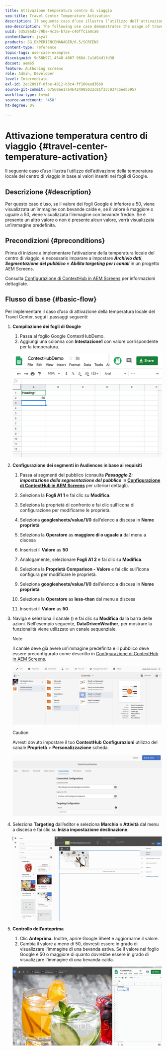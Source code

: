 ```yaml
---
title: Attivazione temperatura centro di viaggio
seo-title: Travel Center Temperature Activation
description: Il seguente caso d’uso illustra l’utilizzo dell’attivazione della temperatura locale del centro di viaggio in base ai valori inseriti nei fogli di Google.
seo-description: The following use case demonstrates the usage of travel center local temperature activation based on the values populated in Google Sheets.
uuid: b35286d2-79be-4c36-b72e-c40ffc1a0ca0
contentOwner: jsyal
products: SG_EXPERIENCEMANAGER/6.5/SCREENS
content-type: reference
topic-tags: use-case-examples
discoiquuid: 9d58b971-4540-4007-968d-2a1d94d1fd38
docset: aem65
feature: Authoring Screens
role: Admin, Developer
level: Intermediate
exl-id: 2ec2891f-0fbe-4812-b3c4-ff160ead36b8
source-git-commit: 67560ae17646424985032c81f33c937c6eeb5957
workflow-type: tm+mt
source-wordcount: '458'
ht-degree: 0%

---
```


# Attivazione temperatura centro di viaggio {#travel-center-temperature-activation}

Il seguente caso d’uso illustra l’utilizzo dell’attivazione della temperatura locale del centro di viaggio in base ai valori inseriti nei fogli di Google.

## Descrizione {#description}

Per questo caso d’uso, se il valore dei fogli Google è inferiore a 50, viene visualizzata un’immagine con bevande calde e, se il valore è maggiore o uguale a 50, viene visualizzata l’immagine con bevande fredde. Se è presente un altro valore o non è presente alcun valore, verrà visualizzata un’immagine predefinita.

## Precondizioni {#preconditions}

Prima di iniziare a implementare l’attivazione della temperatura locale del centro di viaggio, è necessario imparare a impostare ***Archivio dati***, ***Segmentazione del pubblico*** e ***Abilita targeting per i canali*** in un progetto AEM Screens.

Consulta [Configurazione di ContextHub in AEM Screens](configuring-context-hub.md) per informazioni dettagliate.

## Flusso di base {#basic-flow}

Per implementare il caso d’uso di attivazione della temperatura locale del Travel Center, segui i passaggi seguenti:

1. **Compilazione dei fogli di Google**

   1. Passa al foglio Google ContextHubDemo.
   1. Aggiungi una colonna con **Intestazione1** con valore corrispondente per la temperatura.

   ![screen_shot_2019-05-08at112911am](assets/screen_shot_2019-05-08at112911am.png)

1. **Configurazione dei segmenti in Audiences in base ai requisiti**

   1. Passa ai segmenti del pubblico (consulta ***Passaggio 2: impostazione della segmentazione del pubblico*** in **[Configurazione di ContextHub in AEM Screens](configuring-context-hub.md)** per ulteriori dettagli).

   1. Seleziona la **Fogli A1 1** e fai clic su **Modifica**.

   1. Seleziona la proprietà di confronto e fai clic sull’icona di configurazione per modificarne le proprietà.
   1. Seleziona **googlesheets/value/1/0** dall’elenco a discesa in **Nome proprietà**

   1. Seleziona la **Operatore** as **maggiore di o uguale a** dal menu a discesa

   1. Inserisci il **Valore** as **50**

   1. Analogamente, selezionare **Fogli A1 2** e fai clic su **Modifica**.

   1. Seleziona la **Proprietà Comparison - Valore** e fai clic sull’icona configura per modificare le proprietà.
   1. Seleziona **googlesheets/value/1/0** dall’elenco a discesa in **Nome proprietà**

   1. Seleziona la **Operatore** as **less-than** dal menu a discesa

   1. Inserisci il **Valore** as **50**

1. Naviga e seleziona il canale () e fai clic su **Modifica** dalla barra delle azioni. Nell&#39;esempio seguente, **DataDrivenWeather**, per mostrare la funzionalità viene utilizzato un canale sequenziale.

   >[!NOTE]
   >
   >Il canale deve già avere un’immagine predefinita e il pubblico deve essere preconfigurato come descritto in [Configurazione di ContextHub in AEM Screens](configuring-context-hub.md).

   ![screen_shot_2019-05-08at113022am](assets/screen_shot_2019-05-08at113022am.png)

   >[!CAUTION]
   >
   >Avresti dovuto impostare il tuo **ContextHub** **Configurazioni** utilizzo del canale **Proprietà** > **Personalizzazione** scheda.

   ![screen_shot_2019-05-08at114106am](assets/screen_shot_2019-05-08at114106am.png)

1. Seleziona **Targeting** dall’editor e seleziona **Marchio** e **Attività** dal menu a discesa e fai clic su **Inizia impostazione destinazione**.

   ![new_activity3](assets/new_activity3.gif)

1. **Controllo dell’anteprima**

   1. Clic **Anteprima.** Inoltre, aprire Google Sheet e aggiornarne il valore.
   1. Cambia il valore a meno di 50, dovresti essere in grado di visualizzare l&#39;immagine di una bevanda estiva. Se il valore nel foglio Google è 50 o maggiore di quanto dovrebbe essere in grado di visualizzare l&#39;immagine di una bevanda calda.

   ![risultato3](assets/result3.gif)
